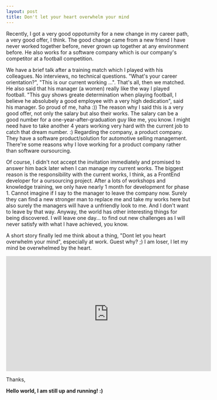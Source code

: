 ```yaml
---
layout: post
title: Don't let your heart overwhelm your mind
---
```


Recently, I got a very good oppoturnity for a new change in my career path, a very good offer, I think.
The good change came from a new friend I have never worked together before, never grown up together at any environment before. 
He also works for a software company which is our company's competitor at a football competition.

We have a brief talk after a training match which I played with his colleagues. No interviews, no technical questions. 
"What's your career orientation?", "This is our current working ...". That's all, then we matched. 
He also said that his manager (a women) really like the way I played football. "This guy shows greate determination when playing football, I believe he absolubely a good employee with a very high dedication", said his manager.
So proud of me, haha :))
The reason why I said this is a very good offer, not only the salary but also their works. 
The salary can be a good number for a one-year-after-graduation guy like me, you know. I might need have to take another 4 years working very hard with the current job to catch that dream number. :) 
Regarding the company, a product company. They have a software product/solution for automotive selling management. There're some reasons why I love working for a product company rather than software oursourcing.

Of course, I didn't not accept the invitation immediately and promised to answer him back later when I can manage my current works.
The biggest reason is the responsibility with the current works, I think, as a FrontEnd developer for a oursourcing project. 
After a lots of workshops and knowledge training, we only have nearly 1 month for development for phase 1. 
Cannot imagine if I say to the manager to leave the company now. Surely they can find a new stronger man to replace me and take my works here but also surely the managers will have a unfriendly look to me. And I don't want to leave by that way.
Anyway, the world has other interesting things for being discovered. I will leave one day... to find out new challenges as I will never satisfy with what I have achieved, you know.

A short story finally led me think about a thing, "Dont let you heart overwhelm your mind", especially at work. Guest why? ;)
I am loser, I let my mind be overwhelmed by the heart.

<iframe width="560" height="315" src="https://www.youtube.com/embed/z0SBPguo-C0" frameborder="0" allow="accelerometer; autoplay; encrypted-media; gyroscope; picture-in-picture" allowfullscreen></iframe>

Thanks,

<b>Hello world, I am still up and running! :) </b>
